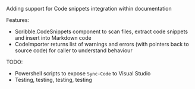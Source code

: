 
Adding support for Code snippets integration within documentation

 Features:

  - Scribble.CodeSnippets component to scan files, extract code snippets and insert into Markdown code
  - CodeImporter returns list of warnings and errors (with pointers back to source code) for caller to understand behaviour

 TODO:

  - Powershell scripts to expose `Sync-Code` to Visual Studio
  - Testing, testing, testing, testing

